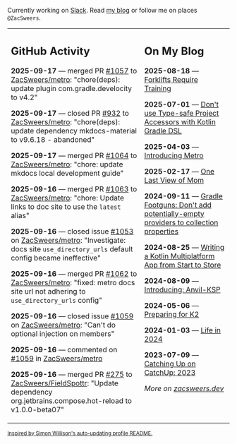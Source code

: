 Currently working on [Slack](https://slack.com/). Read [my blog](https://zacsweers.dev/) or follow me on places `@ZacSweers`.

<table><tr><td valign="top" width="60%">

## GitHub Activity
<!-- githubActivity starts -->
**2025-09-17** — merged PR [#1057](https://github.com/ZacSweers/metro/pull/1057) to [ZacSweers/metro](https://github.com/ZacSweers/metro): "chore(deps): update plugin com.gradle.develocity to v4.2"

**2025-09-17** — closed PR [#932](https://github.com/ZacSweers/metro/pull/932) to [ZacSweers/metro](https://github.com/ZacSweers/metro): "chore(deps): update dependency mkdocs-material to v9.6.18 - abandoned"

**2025-09-17** — merged PR [#1064](https://github.com/ZacSweers/metro/pull/1064) to [ZacSweers/metro](https://github.com/ZacSweers/metro): "chore: update mkdocs local development guide"

**2025-09-16** — merged PR [#1063](https://github.com/ZacSweers/metro/pull/1063) to [ZacSweers/metro](https://github.com/ZacSweers/metro): "chore: Update links to doc site to use the `latest` alias"

**2025-09-16** — closed issue [#1053](https://github.com/ZacSweers/metro/issues/1053) on [ZacSweers/metro](https://github.com/ZacSweers/metro): "Investigate: docs site `use_directory_urls` default config became ineffective"

**2025-09-16** — merged PR [#1062](https://github.com/ZacSweers/metro/pull/1062) to [ZacSweers/metro](https://github.com/ZacSweers/metro): "fixed: metro docs site url not adhering to `use_directory_urls` config"

**2025-09-16** — closed issue [#1059](https://github.com/ZacSweers/metro/issues/1059) on [ZacSweers/metro](https://github.com/ZacSweers/metro): "Can't do optional injection on members"

**2025-09-16** — commented on [#1059](https://github.com/ZacSweers/metro/issues/1059#issuecomment-3300920201) in [ZacSweers/metro](https://github.com/ZacSweers/metro)

**2025-09-16** — merged PR [#275](https://github.com/ZacSweers/FieldSpottr/pull/275) to [ZacSweers/FieldSpottr](https://github.com/ZacSweers/FieldSpottr): "Update dependency org.jetbrains.compose.hot-reload to v1.0.0-beta07"
<!-- githubActivity ends -->
</td><td valign="top" width="40%">

## On My Blog
<!-- blog starts -->
**2025-08-18** — [Forklifts Require Training](https://www.zacsweers.dev/forklifts-require-training/)

**2025-07-01** — [Don't use Type-safe Project Accessors with Kotlin Gradle DSL](https://www.zacsweers.dev/dont-use-type-safe-project-accessors-with-kotlin-gradle-dsl/)

**2025-04-03** — [Introducing Metro](https://www.zacsweers.dev/introducing-metro/)

**2025-02-17** — [One Last View of Mom](https://www.zacsweers.dev/one-last-view-of-mom/)

**2024-09-11** — [Gradle Footguns: Don't add potentially-empty providers to collection properties](https://www.zacsweers.dev/gradle-footgun-adding-empty-providers-to-collection-properties/)

**2024-08-25** — [Writing a Kotlin Multiplatform App from Start to Store](https://www.zacsweers.dev/writing-a-kotlin-multiplatform-app-from-start-to-store/)

**2024-08-09** — [Introducing: Anvil-KSP](https://www.zacsweers.dev/introducing-anvil-ksp/)

**2024-05-06** — [Preparing for K2](https://www.zacsweers.dev/preparing-for-k2/)

**2024-01-03** — [Life in 2024](https://www.zacsweers.dev/life-in-2024/)

**2023-07-09** — [Catching Up on CatchUp: 2023](https://www.zacsweers.dev/catching-up-on-catchup-2023/)
<!-- blog ends -->
_More on [zacsweers.dev](https://zacsweers.dev/)_
</td></tr></table>

<sub><a href="https://simonwillison.net/2020/Jul/10/self-updating-profile-readme/">Inspired by Simon Willison's auto-updating profile README.</a></sub>